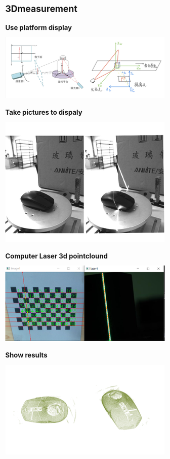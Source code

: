 # 3Dmeasurement<br />

## Use platform display<br />
![image1](./img_result/index.jpg)

## Take pictures to dispaly<br />
![image2](./img_result/laser.png)

## Computer Laser 3d pointclound<br />
![image4](./img_result/median.png)

## Show results<br />
![image5](./img_result/pointclound_result.png)

